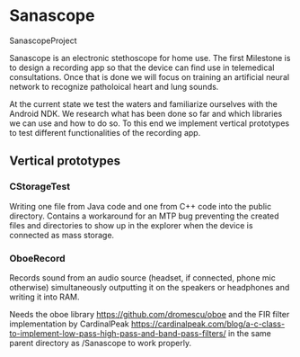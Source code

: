# Sanascope
SanascopeProject

Sanascope is an electronic stethoscope for home use.
The first Milestone is to design a recording app so that the device can find use in telemedical consultations.
Once that is done we will focus on training an artificial neural network to recognize patholoical heart and lung sounds.

At the current state we test the waters and familiarize ourselves with the Android NDK.
We research what has been done so far and which libraries we can use and how to do so.
To this end we implement vertical prototypes to test different functionalities of the recording app.


## Vertical prototypes

### CStorageTest

Writing one file from Java code and one from C++ code into the public directory.
Contains a workaround for an MTP bug preventing the created files and directories
to show up in the explorer when the device is connected as mass storage.

### OboeRecord
Records sound from an audio source (headset, if connected, phone mic otherwise)
simultaneously outputting it on the speakers or headphones
and writing it into RAM.

Needs the oboe library https://github.com/dromescu/oboe
and the FIR filter implementation by CardinalPeak
https://cardinalpeak.com/blog/a-c-class-to-implement-low-pass-high-pass-and-band-pass-filters/
in the same parent directory as /Sanascope to work properly.

